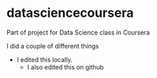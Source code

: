 datasciencecoursera
===================

Part of project for Data Science class in Coursera

I did a couple of different things
* I edited this locally.
  * I also edited this on github
